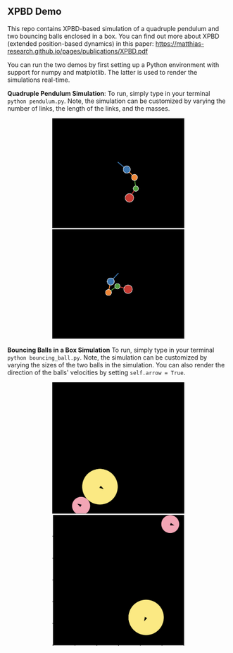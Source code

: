 ## XPBD Demo

This repo contains XPBD-based simulation of a quadruple pendulum and two bouncing balls enclosed in a box. You can find out more about XPBD (extended position-based dynamics) in this paper: https://matthias-research.github.io/pages/publications/XPBD.pdf

You can run the two demos by first setting up a Python environment with support for numpy and matplotlib. The latter is used to render the simulations real-time.

**Quadruple Pendulum Simulation**: To run, simply type in your terminal `python pendulum.py`. Note, the simulation can be customized by varying the number of links, the length of the links, and the masses.

<p align="center">
  <img src="imgs/pendulum1.png" width="300" alt="Image 1">
  <img src="imgs/pendulum2.png" width="300" alt="Image 2">
</p>



**Bouncing Balls in a Box Simulation** To run, simply type in your terminal `python bouncing_ball.py`. Note, the simulation can be customized by varying the sizes of the two balls in the simulation. You can also render the direction of the balls' velocities by setting `self.arrow = True`.

<p align="center">
  <img src="imgs/bb1.png" width="300" alt="Image 1">
  <img src="imgs/bb2.png" width="300" alt="Image 2">
</p>
